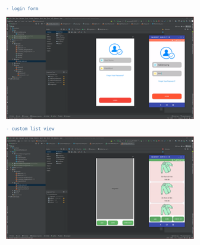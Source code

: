 
```diff
- login form
```
![alt text](https://github.com/MaiKienCuong/android_code/blob/main/LoginForm/ANH.PNG?raw=true)

```diff
- custom list view
```
![alt text](https://github.com/MaiKienCuong/android_code/blob/main/CustomListView/ANH.PNG?raw=true)
